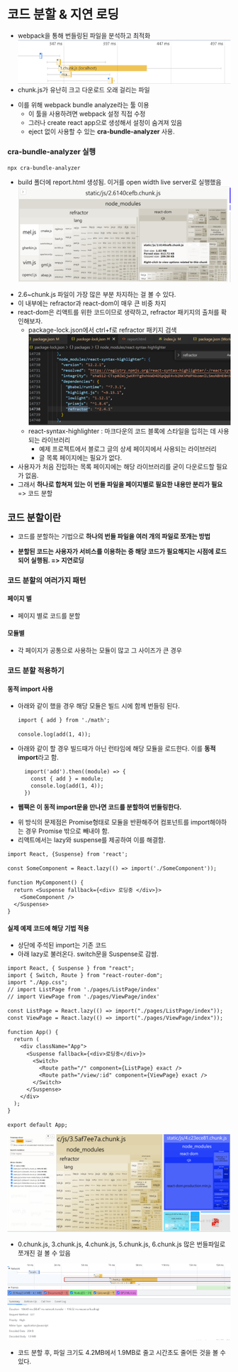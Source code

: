 # 코드 분할 & 지연 로딩

- webpack을 통해 번들링된 파일을 분석하고 최적화
  ![](../p2.png)
- chunk.js가 유난히 크고 다운로드 오래 걸리는 파일

* 이를 위해 webpack bundle analyze라는 툴 이용
  - 이 툴을 사용하려면 webpack 설정 직접 수정
  * 그러나 create react app으로 생성해서 설정이 숨겨져 있음
  * eject 없이 사용할 수 있는 **cra-bundle-analyzer** 사용.

### cra-bundle-analyzer 실행

```
npx cra-bundle-analyzer
```

- build 폴더에 report.html 생성됨. 이거를 open width live server로 실행했음
  ![](a.png)

* 2.6~chunk.js 파일이 가장 많은 부분 차지하는 걸 볼 수 있다.
* 이 내부에는 refractor과 react-dom이 매우 큰 비중 차지
* react-dom은 리액트를 위한 코드이므로 생략하고, refractor 패키지의 출처를 확인해보자.
  - package-lock.json에서 ctrl+f로 refractor 패키지 검색
    ![](b.png)
  * react-syntax-highlighter : 마크다운의 코드 블록에 스타일을 입히는 데 사용되는 라이브러리
    - 예제 프로젝트에서 블로그 글의 상세 페이지에서 사용되는 라이브러리
    - 글 목록 페이지에는 필요가 없다.
* 사용자가 처음 진입하는 목록 페이지에는 해당 라이브러리를 굳이 다운로드할 필요가 없음.
* 그래서 **하나로 합쳐져 있는 이 번들 파일을 페이지별로 필요한 내용만 분리가 필요** => 코드 분할

## 코드 분할이란

- 코드를 분할하는 기법으로 **하나의 번들 파일을 여러 개의 파일로 쪼개는 방법**

* **분할된 코드는 사용자가 서비스를 이용하는 중 해당 코드가 필요해지는 시점에 로드되어 실행됨. => 지연로딩**

### 코드 분할의 여러가지 패턴

#### 페이지 별

- 페이지 별로 코드를 분할

#### 모듈별

- 각 페이지가 공통으로 사용하는 모듈이 많고 그 사이즈가 큰 경우

### 코드 분할 적용하기

#### 동적 import 사용

- 아래와 같이 했을 경우 해당 모듈은 빌드 시에 함께 번들링 된다.

  ```
  import { add } from './math';

  console.log(add(1, 4));
  ```

- 아래와 같이 할 경우 빌드때가 아닌 런타임에 해당 모듈을 로드한다.
  이를 **동적 import**라고 함.

  ```
    import('add').then((module) => {
      const { add } = module;
      console.log(add(1, 4));
    })
  ```

- **웹팩은 이 동적 import문을 만나면 코드를 분할하여 번들링한다.**

* 위 방식의 문제점은 Promise형태로 모듈을 반환해주어 컴포넌트를 import해야하는 경우 Promise 밖으로 빼내야 함.
* 리액트에서는 lazy와 suspense를 제공하여 이를 해결함.

```
import React, {Suspense} from 'react';

const SomeComponent = React.lazy(() => import('./SomeComponent'));

function MyComponent() {
  return <Suspense fallback={<div> 로딩중 </div>}>
    <SomeComponent />
  </Suspense>
}
```

#### 실제 예제 코드에 해당 기법 적용

- 상단에 주석된 import는 기존 코드
- 아래 lazy로 불러온다. switch문을 Suspense로 감쌈.

```
import React, { Suspense } from "react";
import { Switch, Route } from "react-router-dom";
import "./App.css";
// import ListPage from './pages/ListPage/index'
// import ViewPage from './pages/ViewPage/index'

const ListPage = React.lazy(() => import("./pages/ListPage/index"));
const ViewPage = React.lazy(() => import("./pages/ViewPage/index"));

function App() {
  return (
    <div className="App">
      <Suspense fallback={<div>로딩중</div>}>
        <Switch>
          <Route path="/" component={ListPage} exact />
          <Route path="/view/:id" component={ViewPage} exact />
        </Switch>
      </Suspense>
    </div>
  );
}

export default App;

```

![](c.png)

- 0.chunk.js, 3.chunk.js, 4.chunk.js, 5.chunk.js, 6.chunk.js 많은 번들파일로 쪼개진 걸 볼 수 있음

![](d.png)

- 코드 분할 후, 파일 크기도 4.2MB에서 1.9MB로 줄고 시간초도 줄어든 것을 볼 수 있다.
